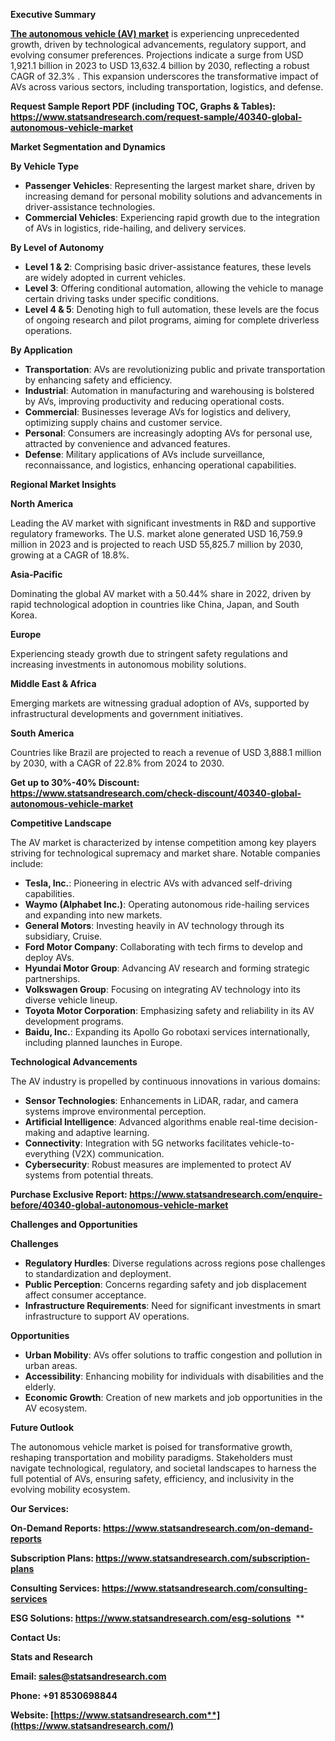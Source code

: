 ﻿**Executive Summary**

[**The autonomous vehicle (AV) market**](https://www.statsandresearch.com/report/40340-global-autonomous-vehicle-market) is experiencing unprecedented growth, driven by technological advancements, regulatory support, and evolving consumer preferences. Projections indicate a surge from USD 1,921.1 billion in 2023 to USD 13,632.4 billion by 2030, reflecting a robust CAGR of 32.3% . This expansion underscores the transformative impact of AVs across various sectors, including transportation, logistics, and defense. 

**Request Sample Report PDF (including TOC, Graphs & Tables): <https://www.statsandresearch.com/request-sample/40340-global-autonomous-vehicle-market>**

**Market Segmentation and Dynamics**

**By Vehicle Type**

- **Passenger Vehicles**: Representing the largest market share, driven by increasing demand for personal mobility solutions and advancements in driver-assistance technologies.
- **Commercial Vehicles**: Experiencing rapid growth due to the integration of AVs in logistics, ride-hailing, and delivery services.

**By Level of Autonomy**

- **Level 1 & 2**: Comprising basic driver-assistance features, these levels are widely adopted in current vehicles. 
- **Level 3**: Offering conditional automation, allowing the vehicle to manage certain driving tasks under specific conditions.
- **Level 4 & 5**: Denoting high to full automation, these levels are the focus of ongoing research and pilot programs, aiming for complete driverless operations. 

**By Application**

- **Transportation**: AVs are revolutionizing public and private transportation by enhancing safety and efficiency. 
- **Industrial**: Automation in manufacturing and warehousing is bolstered by AVs, improving productivity and reducing operational costs.
- **Commercial**: Businesses leverage AVs for logistics and delivery, optimizing supply chains and customer service.
- **Personal**: Consumers are increasingly adopting AVs for personal use, attracted by convenience and advanced features.
- **Defense**: Military applications of AVs include surveillance, reconnaissance, and logistics, enhancing operational capabilities.

**Regional Market Insights**

**North America**

Leading the AV market with significant investments in R&D and supportive regulatory frameworks. The U.S. market alone generated USD 16,759.9 million in 2023 and is projected to reach USD 55,825.7 million by 2030, growing at a CAGR of 18.8%. 

**Asia-Pacific**

Dominating the global AV market with a 50.44% share in 2022, driven by rapid technological adoption in countries like China, Japan, and South Korea. 

**Europe**

Experiencing steady growth due to stringent safety regulations and increasing investments in autonomous mobility solutions.

**Middle East & Africa**

Emerging markets are witnessing gradual adoption of AVs, supported by infrastructural developments and government initiatives.

**South America**

Countries like Brazil are projected to reach a revenue of USD 3,888.1 million by 2030, with a CAGR of 22.8% from 2024 to 2030. 

**Get up to 30%-40% Discount: <https://www.statsandresearch.com/check-discount/40340-global-autonomous-vehicle-market>**

**Competitive Landscape**

The AV market is characterized by intense competition among key players striving for technological supremacy and market share. Notable companies include:

- **Tesla, Inc.**: Pioneering in electric AVs with advanced self-driving capabilities.
- **Waymo (Alphabet Inc.)**: Operating autonomous ride-hailing services and expanding into new markets. 
- **General Motors**: Investing heavily in AV technology through its subsidiary, Cruise.
- **Ford Motor Company**: Collaborating with tech firms to develop and deploy AVs. 
- **Hyundai Motor Group**: Advancing AV research and forming strategic partnerships.
- **Volkswagen Group**: Focusing on integrating AV technology into its diverse vehicle lineup.
- **Toyota Motor Corporation**: Emphasizing safety and reliability in its AV development programs.
- **Baidu, Inc.**: Expanding its Apollo Go robotaxi services internationally, including planned launches in Europe. 

**Technological Advancements**

The AV industry is propelled by continuous innovations in various domains: 

- **Sensor Technologies**: Enhancements in LiDAR, radar, and camera systems improve environmental perception.
- **Artificial Intelligence**: Advanced algorithms enable real-time decision-making and adaptive learning.
- **Connectivity**: Integration with 5G networks facilitates vehicle-to-everything (V2X) communication.
- **Cybersecurity**: Robust measures are implemented to protect AV systems from potential threats.

**Purchase Exclusive Report: <https://www.statsandresearch.com/enquire-before/40340-global-autonomous-vehicle-market>**

**Challenges and Opportunities**

**Challenges**

- **Regulatory Hurdles**: Diverse regulations across regions pose challenges to standardization and deployment.
- **Public Perception**: Concerns regarding safety and job displacement affect consumer acceptance. 
- **Infrastructure Requirements**: Need for significant investments in smart infrastructure to support AV operations.

**Opportunities**

- **Urban Mobility**: AVs offer solutions to traffic congestion and pollution in urban areas.
- **Accessibility**: Enhancing mobility for individuals with disabilities and the elderly.
- **Economic Growth**: Creation of new markets and job opportunities in the AV ecosystem.

**Future Outlook**

The autonomous vehicle market is poised for transformative growth, reshaping transportation and mobility paradigms. Stakeholders must navigate technological, regulatory, and societal landscapes to harness the full potential of AVs, ensuring safety, efficiency, and inclusivity in the evolving mobility ecosystem.

**Our Services:** 

**On-Demand Reports: <https://www.statsandresearch.com/on-demand-reports>** 

**Subscription Plans: <https://www.statsandresearch.com/subscription-plans>** 

**Consulting Services: <https://www.statsandresearch.com/consulting-services>** 

**ESG Solutions: <https://www.statsandresearch.com/esg-solutions>** 
**


**Contact Us:** 

**Stats and Research** 

**Email: <sales@statsandresearch.com>** 

**Phone: +91 8530698844** 

**Website: [https://www.statsandresearch.com**](https://www.statsandresearch.com/)**


